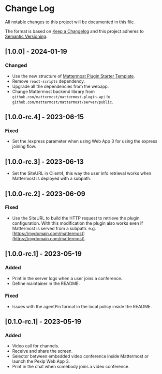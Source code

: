 
# Change Log
All notable changes to this project will be documented in this file.
 
The format is based on [Keep a Changelog](http://keepachangelog.com/)
and this project adheres to [Semantic Versioning](http://semver.org/).
 
## [1.0.0] - 2024-01-19

### Changed

- Use the new structure of [Mattermost Plugin Starter Template](https://github.com/mattermost/mattermost-plugin-starter-template).
- Remove `react-scripts` dependency.
- Upgrade all the dependencies from the webapp.
- Change Mattermost backend library from `github.com/mattermost/mattermost-plugin-api` to `github.com/mattermost/mattermost/server/public`.
 
## [1.0.0-rc.4] - 2023-06-15

### Fixed

- Set the /express parameter when using Web App 3 for using the express joining flow.

## [1.0.0-rc.3] - 2023-06-13

- Set the SiteURL in Client4, this way the user info retrieval works when Mattermost is deployed with a subpath.

## [1.0.0-rc.2] - 2023-06-09

### Fixed

- Use the SiteURL to build the HTTP request to retrieve the plugin configuration. With this modification the plugin also works even if Mattermost is served from a subpath. e.g. [https://mydomain.com/mattermost](https://mydomain.com/mattermost).

## [1.0.0-rc.1] - 2023-05-19

### Added

- Print in the server logs when a user joins a conference.
- Define maintainer in the README.

### Fixed

- Issues with the agentPin format in the local policy inside the README.

## [0.1.0-rc.1] - 2023-05-19

### Added

- Video call for channels.
- Receive and share the screen.
- Selector between embedded video conference inside Mattermost or launch the Pexip Web App 3.
- Print in the chat when somebody joins a video conference.